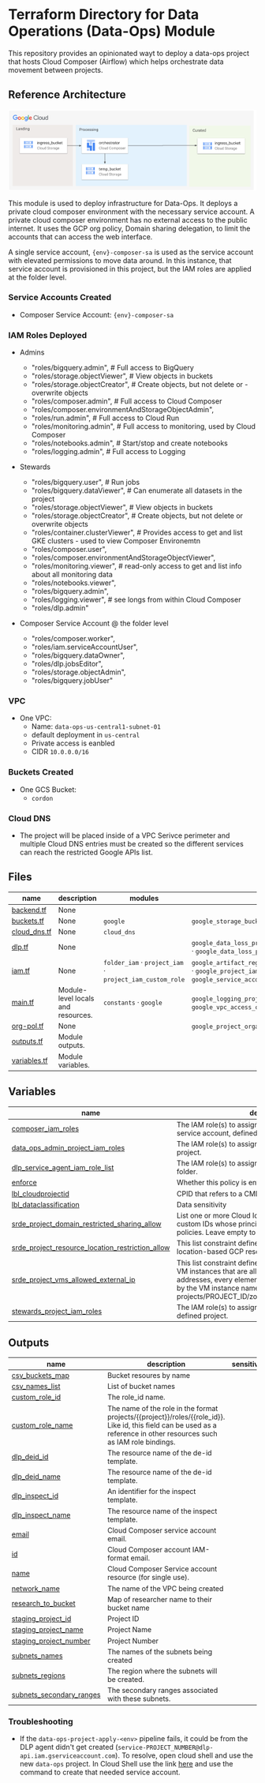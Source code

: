 # Terraform Directory for Data Operations (Data-Ops) Module

This repository provides an opinionated wayt to deploy a data-ops project that hosts Cloud Composer (Airflow) which helps orchestrate data movement between projects.

## Reference Architecture

![](../../../docs/data-ops.png)

This module is used to deploy infrastructure for Data-Ops. It deploys a private cloud composer environment with the necessary service account. A private cloud composer environment has no external access to the public internet. It uses the GCP org policy, Domain sharing delegation, to limit the accounts that can access the web interface.

A single service account, `{env}-composer-sa` is used as the service account with elevated permissions to move data around. In this instance, that service account is provisioned in this project, but the IAM roles are applied at the folder level.

### Service Accounts Created
- Composer Service Account: `{env}-composer-sa`

### IAM Roles Deployed
* Admins
    - "roles/bigquery.admin",        # Full access to BigQuery
    - "roles/storage.objectViewer",  # View objects in buckets
    - "roles/storage.objectCreator", # Create objects, but not delete or - overwrite objects
    - "roles/composer.admin",        # Full access to Cloud Composer
    - "roles/composer.environmentAndStorageObjectAdmin",
    - "roles/run.admin",        # Full access to Cloud Run
    - "roles/monitoring.admin", # Full access to monitoring, used by Cloud Composer
    - "roles/notebooks.admin",  # Start/stop and create notebooks
    - "roles/logging.admin",    # Full access to Logging

* Stewards
    - "roles/bigquery.user",           # Run jobs
    - "roles/bigquery.dataViewer",     # Can enumerate all datasets in the project
    - "roles/storage.objectViewer",    # View objects in buckets
    - "roles/storage.objectCreator",   # Create objects, but not delete or overwrite objects
    - "roles/container.clusterViewer", # Provides access to get and list GKE clusters - used to view Composer Environemtn
    - "roles/composer.user",
    - "roles/composer.environmentAndStorageObjectViewer",
    - "roles/monitoring.viewer", # read-only access to get and list info about all monitoring data
    - "roles/notebooks.viewer",
    - "roles/bigquery.admin",
    - "roles/logging.viewer", # see longs from within Cloud Composer
    - "roles/dlp.admin"
    

* Composer Service Account @ the folder level
    - "roles/composer.worker",
    - "roles/iam.serviceAccountUser",
    - "roles/bigquery.dataOwner",
    - "roles/dlp.jobsEditor",
    - "roles/storage.objectAdmin",
    - "roles/bigquery.jobUser"

### VPC
* One VPC:
    - Name: `data-ops-us-central1-subnet-01`
    - default deployment in `us-central`
    - Private access is eanbled
    - CIDR `10.0.0.0/16`

### Buckets Created
* One GCS Bucket:
    * `cordon`

### Cloud DNS
* The project will be placed inside of a VPC Serivce perimeter and multiple Cloud DNS entries must be created so the different services can reach the restricted Google APIs list.


<!-- TFDOC OPTS files:1 show_extra:1 -->
<!-- BEGIN TFDOC -->

## Files

| name | description | modules | resources |
|---|---|---|---|
| [backend.tf](./backend.tf) | None |  |  |
| [buckets.tf](./buckets.tf) | None | <code>google</code> | <code>google_storage_bucket</code> · <code>random_id</code> |
| [cloud_dns.tf](./cloud_dns.tf) | None | <code>cloud_dns</code> |  |
| [dlp.tf](./dlp.tf) | None |  | <code>google_data_loss_prevention_deidentify_template</code> · <code>google_data_loss_prevention_inspect_template</code> |
| [iam.tf](./iam.tf) | None | <code>folder_iam</code> · <code>project_iam</code> · <code>project_iam_custom_role</code> | <code>google_artifact_registry_repository_iam_member</code> · <code>google_project_iam_member</code> · <code>google_service_account</code> |
| [main.tf](./main.tf) | Module-level locals and resources. | <code>constants</code> · <code>google</code> | <code>google_logging_project_bucket_config</code> · <code>google_vpc_access_connector</code> |
| [org-pol.tf](./org-pol.tf) | None |  | <code>google_project_organization_policy</code> · <code>time_sleep</code> |
| [outputs.tf](./outputs.tf) | Module outputs. |  |  |
| [variables.tf](./variables.tf) | Module variables. |  |  |

## Variables

| name | description | type | required | default | producer |
|---|---|:---:|:---:|:---:|:---:|
| [composer_iam_roles](variables.tf#L70) | The IAM role(s) to assign to the Cloud Compuser service account, defined at the folder. | <code>list&#40;string&#41;</code> |  | <code title="&#91;&#10;  &#34;roles&#47;composer.worker&#34;,&#10;  &#34;roles&#47;iam.serviceAccountUser&#34;,&#10;  &#34;roles&#47;iam.serviceAccountTokenCreator&#34;,&#10;  &#34;roles&#47;bigquery.dataOwner&#34;,&#10;  &#34;roles&#47;dlp.jobsEditor&#34;,&#10;  &#34;roles&#47;storage.objectAdmin&#34;,&#10;  &#34;roles&#47;bigquery.jobUser&#34;,&#10;  &#34;roles&#47;bigquery.dataOwner&#34;,&#10;  &#34;roles&#47;bigquery.jobUser&#34;&#10;&#93;">&#91;&#8230;&#93;</code> |  |
| [data_ops_admin_project_iam_roles](variables.tf#L5) | The IAM role(s) to assign to the `Admins` at the defined project. | <code>list&#40;string&#41;</code> |  | <code title="&#91;&#10;  &#34;roles&#47;bigquery.admin&#34;,        &#35; Full access to BigQuery&#10;  &#34;roles&#47;storage.objectViewer&#34;,  &#35; View objects in buckets&#10;  &#34;roles&#47;storage.objectCreator&#34;, &#35; Create objects, but not delete or overwrite objects&#10;  &#34;roles&#47;composer.admin&#34;,        &#35; Full access to Cloud Composer&#10;  &#34;roles&#47;composer.environmentAndStorageObjectAdmin&#34;,&#10;  &#34;roles&#47;run.admin&#34;,        &#35; Full access to Cloud Run&#10;  &#34;roles&#47;monitoring.admin&#34;, &#35; Full access to monitoring, used by Cloud Composer&#10;  &#34;roles&#47;notebooks.admin&#34;,  &#35; Start&#47;stop and create notebooks&#10;  &#34;roles&#47;logging.admin&#34;,    &#35; Full access to Logging&#10;&#93;">&#91;&#8230;&#93;</code> |  |
| [dlp_service_agent_iam_role_list](variables.tf#L45) | The IAM role(s) to assign to the member at the defined folder. | <code>list&#40;string&#41;</code> |  | <code>&#91;&#34;roles&#47;dlp.jobsEditor&#34;, &#34;roles&#47;dlp.user&#34;, &#93;</code> |  |
| [enforce](variables.tf#L108) | Whether this policy is enforce. | <code>bool</code> |  | <code>true</code> |  |
| [lbl_cloudprojectid](variables.tf#L60) | CPID that refers to a CMDB with detailed contact info | <code>number</code> |  | <code>111222</code> |  |
| [lbl_dataclassification](variables.tf#L55) | Data sensitivity | <code>string</code> |  | <code>&#34;HIPAA&#34;</code> |  |
| [srde_project_domain_restricted_sharing_allow](variables.tf#L96) | List one or more Cloud Identity or Google Workspace custom IDs whose principals can be added to IAM policies. Leave empty to not enable. | <code>list&#40;string&#41;</code> |  | <code>&#91;&#93;</code> |  |
| [srde_project_resource_location_restriction_allow](variables.tf#L102) | This list constraint defines the set of locations where location-based GCP resources can be created. | <code>list&#40;string&#41;</code> |  | <code>&#91;&#34;in:us-locations&#34;&#93;</code> |  |
| [srde_project_vms_allowed_external_ip](variables.tf#L90) | This list constraint defines the set of Compute Engine VM instances that are allowed to use external IP addresses, every element of the list must be identified by the VM instance name, in the form: projects/PROJECT_ID/zones/ZONE/instances/INSTANCE | <code>list&#40;string&#41;</code> |  | <code>&#91;&#93;</code> |  |
| [stewards_project_iam_roles](variables.tf#L22) | The IAM role(s) to assign to the `Data Stewards` at the defined project. | <code>list&#40;string&#41;</code> |  | <code title="&#91;&#10;  &#34;roles&#47;bigquery.user&#34;,           &#35; Run jobs&#10;  &#34;roles&#47;bigquery.dataViewer&#34;,     &#35; Can enumerate all datasets in the project&#10;  &#34;roles&#47;storage.objectViewer&#34;,    &#35; View objects in buckets&#10;  &#34;roles&#47;storage.objectCreator&#34;,   &#35; Create objects, but not delete or overwrite objects&#10;  &#34;roles&#47;container.clusterViewer&#34;, &#35; Provides access to get and list GKE clusters - used to view Composer Environemtn&#10;  &#34;roles&#47;composer.user&#34;,&#10;  &#34;roles&#47;composer.environmentAndStorageObjectViewer&#34;,&#10;  &#34;roles&#47;monitoring.viewer&#34;, &#35; read-only access to get and list info about all monitoring data&#10;  &#34;roles&#47;notebooks.viewer&#34;,&#10;  &#34;roles&#47;bigquery.admin&#34;,&#10;  &#34;roles&#47;logging.viewer&#34;, &#35; see longs from within Cloud Composer&#10;  &#34;roles&#47;dlp.admin&#34;,&#10;&#93;">&#91;&#8230;&#93;</code> |  |

## Outputs

| name | description | sensitive | consumers |
|---|---|:---:|---|
| [csv_buckets_map](outputs.tf#L87) | Bucket resoures by name |  |  |
| [csv_names_list](outputs.tf#L92) | List of bucket names |  |  |
| [custom_role_id](outputs.tf#L41) | The role_id name. |  |  |
| [custom_role_name](outputs.tf#L36) | The name of the role in the format projects/{{project}}/roles/{{role_id}}. Like id, this field can be used as a reference in other resources such as IAM role bindings. |  |  |
| [dlp_deid_id](outputs.tf#L80) | The resource name of the de-id template. |  |  |
| [dlp_deid_name](outputs.tf#L75) | The resource name of the de-id template. |  |  |
| [dlp_inspect_id](outputs.tf#L70) | An identifier for the inspect template. |  |  |
| [dlp_inspect_name](outputs.tf#L65) | The resource name of the inspect template. |  |  |
| [email](outputs.tf#L46) | Cloud Composer service account email. |  |  |
| [id](outputs.tf#L52) | Cloud Composer account IAM-format email. |  |  |
| [name](outputs.tf#L57) | Cloud Composer Service account resource (for single use). |  |  |
| [network_name](outputs.tf#L16) | The name of the VPC being created |  |  |
| [research_to_bucket](outputs.tf#L98) | Map of researcher name to their bucket name |  |  |
| [staging_project_id](outputs.tf#L1) | Project ID |  |  |
| [staging_project_name](outputs.tf#L6) | Project Name |  |  |
| [staging_project_number](outputs.tf#L11) | Project Number |  |  |
| [subnets_names](outputs.tf#L21) | The names of the subnets being created |  |  |
| [subnets_regions](outputs.tf#L31) | The region where the subnets will be created. |  |  |
| [subnets_secondary_ranges](outputs.tf#L26) | The secondary ranges associated with these subnets. |  |  |

<!-- END TFDOC -->
### Troubleshooting

* If the `data-ops-project-apply-<env>` pipeline fails, it could be from the DLP agent didn't get created (`service-PROJECT_NUMBER@dlp-api.iam.gserviceaccount.com`). To resolve, open cloud shell and use the new `data-ops` project. In Cloud Shell use the link [here](https://cloud.google.com/dlp/docs/iam-permissions#service_account) and use the command to create that needed service account.